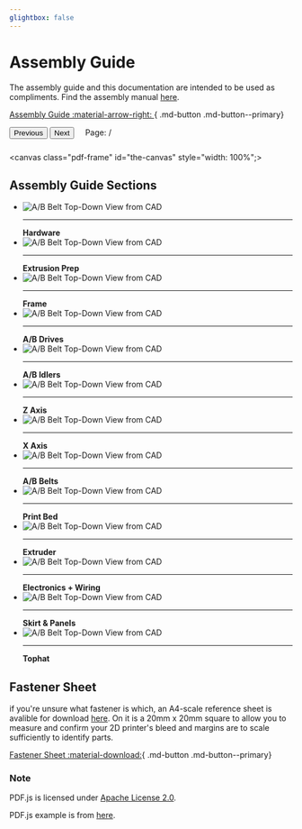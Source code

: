 ```yaml
---
glightbox: false
---
```


# Assembly Guide

The assembly guide and this documentation are intended to be used as compliments.  Find the assembly manual [here]().

[Assembly Guide :material-arrow-right: ](../assets/assembly_manual.pdf){ .md-button .md-button--primary}

<script src="https://cdn.jsdelivr.net/npm/pdfjs-dist@3.9.179/build/pdf.min.js "></script>
<link href="https://cdn.jsdelivr.net/npm/pdfjs-dist@3.9.179/web/pdf_viewer.min.css " rel="stylesheet">
    
<div style="padding-bottom:10px;">
  <button id="prev" class="md-button .md-small">Previous</button>
  <button id="next" class="md-button .md-small">Next</button>
  &nbsp; &nbsp;
  <span>Page: <span id="page_num"></span> / <span id="page_count"></span></span>

</div>

<canvas class="pdf-frame" id="the-canvas" style="width: 100%";></canvas>

<script>// If absolute URL from the remote server is provided, configure the CORS
// header on that server.
var url = '../assets/assembly_manual.pdf';

// Loaded via <script> tag, create shortcut to access PDF.js exports.
var pdfjsLib = window['pdfjs-dist/build/pdf'];

// The workerSrc property shall be specified.
pdfjsLib.GlobalWorkerOptions.workerSrc = 'https://cdn.jsdelivr.net/npm/pdfjs-dist@3.9.179/build/pdf.worker.js';

var pdfDoc = null,
    pageNum = 1,
    pageRendering = true,
    pageNumPending = null,
    scale = 2.5,
    canvas = document.getElementById('the-canvas'),
    ctx = canvas.getContext('2d');

function renderPage(num) {
  pageRendering = true;
  // Using promise to fetch the page
  pdfDoc.getPage(num).then(function(page) {
    var viewport = page.getViewport({scale: scale});
    canvas.height = viewport.height;
    canvas.width = viewport.width;

    // Render PDF page into canvas context
    var renderContext = {
      canvasContext: ctx,
      viewport: viewport
    };
    var renderTask = page.render(renderContext);

    // Wait for rendering to finish
    renderTask.promise.then(function() {
      pageRendering = false;
      if (pageNumPending !== null) {
        // New page rendering is pending
        renderPage(pageNumPending);
        pageNumPending = null;
      }
    });
  });

  document.getElementById('page_num').textContent = num;
}

function queueRenderPage(num) {
  if (pageRendering) {
    pageNumPending = num;
  } else {
    renderPage(num);
  }
}

function onPrevPage() {
  if (pageNum <= 1) {
    return;
  }
  pageNum--;
  queueRenderPage(pageNum);
}
document.getElementById('prev').addEventListener('click', onPrevPage);

function onNextPage() {
  if (pageNum >= pdfDoc.numPages) {
    return;
  }
  pageNum++;
  queueRenderPage(pageNum);
}
document.getElementById('next').addEventListener('click', onNextPage);

pdfjsLib.getDocument(url).promise.then(function(pdfDoc_) {
  pdfDoc = pdfDoc_;
  document.getElementById('page_count').textContent = pdfDoc.numPages;

  renderPage(pageNum);
});
</script>

## Assembly Guide Sections

<div class="grid cards" style="grid-template-columns: repeat(auto-fit,minmax(8rem,1fr));">
  <ul>
    <li><img src = "../img/assembly/abbelts/abbelts.png" alt="A/B Belt Top-Down View from CAD"/><hr><strong>Hardware</strong></li>
    <li><img src = "../img/assembly/extrusion_prep/extrusion_prep.png" alt="A/B Belt Top-Down View from CAD"/><hr><strong>Extrusion Prep</strong></li>
    <li><img src = "../img/assembly/abbelts/abbelts.png" alt="A/B Belt Top-Down View from CAD"/><hr><strong>Frame</strong></li>
    <li><img src = "../img/assembly/abdrives/abdrives.png" alt="A/B Belt Top-Down View from CAD"/><hr><strong>A/B Drives</strong></li>
    <li><img src = "../img/assembly/abidlers/abidlers.png" alt="A/B Belt Top-Down View from CAD"/><hr><strong>A/B Idlers</strong></li>
    <li><img src = "../img/assembly/abbelts/abbelts.png" alt="A/B Belt Top-Down View from CAD"/><hr><strong>Z Axis</strong></li>
    <li><img src = "../img/assembly/x_rail/x_rail.png" alt="A/B Belt Top-Down View from CAD"/><hr><strong>X Axis</strong></li>
    <li><img src = "../img/assembly/abbelts/abbelts.png" alt="A/B Belt Top-Down View from CAD"/><hr><strong>A/B Belts</strong></li>
    <li><img src = "../img/assembly/printbed/printbed.png" alt="A/B Belt Top-Down View from CAD"/><hr><strong>Print Bed</strong></li>
    <li><img src = "../img/assembly/abbelts/abbelts.png" alt="A/B Belt Top-Down View from CAD"/><hr><strong>Extruder</strong></li>
    <li><img src = "../img/assembly/abbelts/abbelts.png" alt="A/B Belt Top-Down View from CAD"/><hr><strong>Electronics + Wiring</strong></li>
    <li><img src = "../img/assembly/abbelts/abbelts.png" alt="A/B Belt Top-Down View from CAD"/><hr><strong>Skirt & Panels</strong></li>
    <li><img src = "../img/assembly/abbelts/abbelts.png" alt="A/B Belt Top-Down View from CAD"/><hr><strong>Tophat</strong></li>
  </ul>
</div>


## Fastener Sheet

if you're unsure what fastener is which, an A4-scale reference sheet is avalible for download [here]().  On it is a 20mm x 20mm square to allow you to measure and confirm your 2D printer's bleed and margins are to scale sufficiently to identify parts.

[Fastener Sheet :material-download:](../assets/fastener_sheet_v3.pdf){ .md-button .md-button--primary}

### Note

PDF.js is licensed under <a href="https://github.com/mozilla/pdf.js/blob/master/LICENSE">Apache License 2.0</a>.

PDF.js example is from <a href="https://jsfiddle.net/pdfjs/wagvs9Lf/">here</a>.